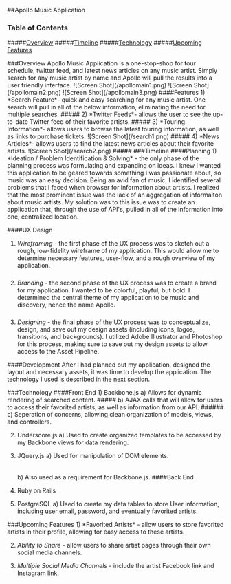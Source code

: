 ##Apollo Music Application

### Table of Contents  
#####[Overview](#overview) 
#####[Timeline](#timeline) 
#####[Technology](#erd) 
#####[Upcoming Features](#newfeatures) 




<a name="overview"/>
###Overview
Apollo Music Application is a one-stop-shop for tour schedule, twitter feed, and latest news articles on any music artist. Simply search for any music artist by name and Apollo will pull the results into a user friendly interface. 
![Screen Shot](/apollomain1.png)
![Screen Shot](/apollomain2.png)
![Screen Shot](/apollomain3.png)
####Features
1) *Search Feature*- quick and easy searching for any music artist. One search will pull in all of the below information, eliminating the need for multiple searches. 
#####
2) *Twitter Feeds*- allows the user to see the up-to-date Twitter feed of their favorite artists.
#####
3) *Touring Information*- allows users to browse the latest touring information, as well as links to purchase tickets. 
![Screen Shot](/search1.png)
#####
4) *News Articles*- allows users to find the latest news articles about their favorite artists. 
![Screen Shot](/search2.png)
#####


<a name="timeline"/>
###Timeline
####Planning
1) *Ideation / Problem Identification & Solving* - the only phase of the planning process was formulating and expanding on ideas. I knew I wanted this application to be geared towards something I was passionate about, so music was an easy decision. Being an avid fan of music, I identified several problems that I faced when browser for information about artists. I realized that the most prominent issue was the lack of an aggregation of informaiton about music artists. My solution was to this issue was to create an application that, through the use of API's, pulled in all of the information into one, centralized location. 

####UX Design
1) *Wireframing* - the first phase of the UX process was to sketch out a rough, low-fidelity wireframe of my application. This would allow me to determine necessary features, user-flow, and a rough overview of my application.
#####
2) *Branding* - the second phase of the UX process was to create a brand for my application. I wanted to be colorful, playful, but bold. I determined the central theme of my application to be music and discovery, hence the name Apollo.
#####
3) *Designing* - the final phase of the UX process was to conceptualize, design, and save out my design assets (including icons, logos, transitions, and backgrounds). I utilized Adobe Illustrator and Photoshop for this process, making sure to save out my design assets to allow access to the Asset Pipeline. 

####Development
After I had planned out my application, designed the layout and necessary assets, it was time to develop the application. The technology I used is described in the next section.

<a name="technology"/>
###Technology
####Front End
1) Backbone.js
	a) Allows for dynamic rendering of searched content.
	#####
	b) AJAX calls that will allow for users to access their favorited artists, as well as information from our API.
	######
	c) Seperation of concerns, allowing clean organization of models, views, and controllers.

2) Underscore.js
	a) Used to create organized templates to be accessed by my Backbone views for data rendering.

3) JQuery.js
	a) Used for manipulation of DOM elements.
	######
	b) Also used as a requirement for Backbone.js. 
####Back End
1) Ruby on Rails

2) PostgreSQL
	a) Used to create my data tables to store User information, including user email, password, and eventually favorited artists.

<a name="newfeatures"/>
###Upcoming Features
1) *Favorited Artists* - allow users to store favorited artists in their profile, allowing for easy access to these artists.

2) *Ability to Share* - allow users to share artist pages through their own social media channels. 

3) *Multiple Social Media Channels* - include the artist Facebook link and Instagram link. 
